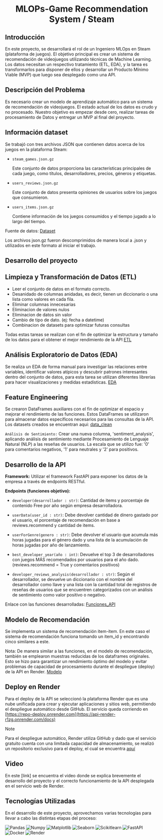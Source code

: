 <h1 align="center"> MLOPs-Game Recommendation System / Steam </h1>



## Introducción

En este proyecto, se desarrollará el rol de un Ingeniero MLOps en Steam (plataforma de juegos). El objetivo principal es crear un sistema de recomendación de videojuegos utilizando técnicas de Machine Learning. Los datos necesitan un respectivo tratamiento (ETL, EDA), y la tarea es transformarlos para disponer de ellos y desarrollar un Producto Mínimo Viable (MVP) que luego sea desplegado como una API.

## Descripción del Problema

Es necesario crear un modelo de aprendizaje automático para un sistema de recomendación de videojuegos. El estado actual de los datos es crudo y no procesado. Nuestro objetivo es empezar desde cero, realizar tareas de procesamiento de Datos y entregar un MVP al final del proyecto.


## Información dataset

Se trabajó con tres archivos JSON que contienen datos acerca de los juegos en la plataforma Steam:

- `steam_games.json.gz`

  Este conjunto de datos proporciona las características principales de cada juego, como títulos, desarrolladores, precios, géneros y etiquetas.

- `users_reviews.json.gz`
  
  Este conjunto de datos presenta opiniones de usuarios sobre los juegos que consumieron.
  
- `users_items.json.gz`
  
  Contiene información de los juegos consumidos y el tiempo jugado a lo largo del tiempo.

Fuente de datos: [Dataset](https://drive.google.com/drive/folders/1HqBG2-sUkz_R3h1dZU5F2uAzpRn7BSpj)  

Los archivos json.gz fueron descomprimidos de manera local a .json y utilizados en este formato al iniciar el trabajo. 

## Desarrollo del proyecto 

## Limpieza y Transformación de Datos (ETL)

- Leer el conjunto de datos en el formato correcto.
- Desanidado de columnas anidadas, es decir, tienen un diccionario o una lista como valores en cada fila.
- Eliminar columnas innecesarias
- Eliminacion de valores nulos
- Eliminacion de datos sin valor
- Cambio de tipo de dato. (ej: fecha a datetime)
- Combinacion de datasets para optimizar futuras consultas 

Todas estas tareas se realizan con el fin de optimizar la estructura y tamaño de los datos para el obtener el mejor rendimiento de la API
[ETL](https://github.com/Agusherbo/MLOPs-Game_Recommendation_System-Steam/tree/main/ETL)

## Análisis Exploratorio de Datos (EDA)

Se realiza un EDA de forma manual para investigar las relaciones entre variables, identificar valores atípicos y descubrir patrones interesantes dentro del conjunto de datos, para esta tarea se utilizan diferentes librerías para hacer visualizaciones y medidas estadísticas. [EDA](https://github.com/Agusherbo/MLOPs-Game_Recommendation_System-Steam/blob/main/EDA/EDA.ipynb)

## Feature Engineering

Se crearon DataFrames auxiliares con el fin de optimizar el espacio y mejorar el rendimiento de las funciones. Estos DataFrames se utilizaron para almacenar datos específicos necesarios para las consultas de la API. Los datasets creados se encuentran aqui: [data_clean](https://github.com/Agusherbo/MLOPs-Game_Recommendation_System-Steam/tree/main/data_clean)

`Análisis de Sentimiento:` Crear una nueva columna, 'sentiment_analysis', aplicando análisis de sentimiento mediante Procesamiento de Lenguaje Natural (NLP) a las reseñas de usuarios. La escala que se utilizo fue: '0' para comentarios negativos, '1' para neutrales y '2' para positivos.

## Desarrollo de la API

**Framework:** Utilizar el framework FastAPI para exponer los datos de la empresa a través de endpoints RESTful.

**Endpoints (funciones objetivo):**

- `developer(desarrollador : str)`: Cantidad de items y porcentaje de contenido Free por año según empresa desarrolladora.

- `userData(user_id : str)`: Debe devolver cantidad de dinero gastado por el usuario, el porcentaje de recomendación en base a reviews.recommend y cantidad de items.

- `userForGenre(genero : str)`: Debe devolver el usuario que acumula más horas jugadas para el género dado y una lista de la acumulación de horas jugadas por año de lanzamiento.

- `best_developer_year(año : int)`: Devuelve el top 3 de desarrolladores con juegos MÁS recomendados por usuarios para el año dado. (reviews.recommend = True y comentarios positivos)

- `developer_reviews_analysis(desarrollador : str)`: Según el desarrollador, se devuelve un diccionario con el nombre del desarrollador como llave y una lista con la cantidad total de registros de reseñas de usuarios que se encuentren categorizados con un análisis de sentimiento como valor positivo o negativo.

Enlace con las funciones desarrolladas: [Funciones_API](https://github.com/Agusherbo/MLOPs-Game_Recommendation_System-Steam/blob/main/Funciones_API.ipynb)

## Modelo de Recomendación

Se implementa un sistema de recomendación  item-item. En este caso el sistema de recomendación funciona tomando un item_id y encontrando cinco similares a este.

Nota: De manera similar a las funciones, en el modelo de recomendación, también se emplearon muestras reducidas de los dataframes originales. Esto se hizo para garantizar un rendimiento óptimo del modelo y evitar problemas de capacidad de procesamiento durante el despliegue (deploy) de la API en Render.
[Modelo](https://github.com/Agusherbo/MLOPs-Game_Recommendation_System-Steam/blob/main/Modelo_recommend.ipynb)

## Deploy en Render

Para el deploy de la API se seleccionó la plataforma Render que es una nube unificada para crear y ejecutar aplicaciones y sitios web, permitiendo el despliegue automático desde GitHub.
El servicio queda corriendo en [https://repo-deploy.onrender.com](https://api-render-r1zg.onrender.com/docs)

> [!NOTE]
> Para el despliegue automático, Render utiliza GitHub y dado que el servicio gratuito cuenta con una limitada capacidad de almacenamiento, se realizó un repositorio exclusivo para el deploy, el cual se encuentra [aquí](https://github.com/Agusherbo/API-Render)

## Video

En este [link] se encuentra el video donde se explica brevemente el desarrollo del proyecto y el correcto funcionamiento de la API desplegada en el servicio web de Render.

## Tecnologías Utilizadas

En el desarrollo de este proyecto, aprovechamos varias tecnologías para llevar a cabo las distintas etapas del proceso:

![Pandas](https://img.shields.io/badge/-Pandas-333333?style=flat&logo=pandas)
![Numpy](https://img.shields.io/badge/-Numpy-333333?style=flat&logo=numpy)
![Matplotlib](https://img.shields.io/badge/-Matplotlib-333333?style=flat&logo=matplotlib)
![Seaborn](https://img.shields.io/badge/-Seaborn-333333?style=flat&logo=seaborn)
![Scikitlearn](https://img.shields.io/badge/-Scikitlearn-333333?style=flat&logo=scikitlearn)
![FastAPI](https://img.shields.io/badge/-FastAPI-333333?style=flat&logo=fastapi)
![Docker](https://img.shields.io/badge/-Docker-333333?style=flat&logo=docker)
![Render](https://img.shields.io/badge/-Render-333333?style=flat&logo=render)








